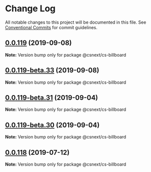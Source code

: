 # Change Log

All notable changes to this project will be documented in this file.
See [Conventional Commits](https://conventionalcommits.org) for commit guidelines.

## [0.0.119](https://github.com/damylen/csnext/compare/v0.0.120...v0.0.119) (2019-09-08)

**Note:** Version bump only for package @csnext/cs-billboard





## [0.0.119-beta.33](https://github.com/damylen/csnext/compare/v0.0.119-beta.32...v0.0.119-beta.33) (2019-09-08)

**Note:** Version bump only for package @csnext/cs-billboard






## [0.0.119-beta.31](https://github.com/TNOCS/csnext/compare/v0.0.119-beta.30...v0.0.119-beta.31) (2019-09-04)

**Note:** Version bump only for package @csnext/cs-billboard





## [0.0.119-beta.30](https://github.com/TNOCS/csnext/compare/v0.0.118...v0.0.119-beta.30) (2019-09-04)

**Note:** Version bump only for package @csnext/cs-billboard





## [0.0.118](https://github.com/TNOCS/csnext/compare/v0.0.117...v0.0.118) (2019-07-12)

**Note:** Version bump only for package @csnext/cs-billboard
